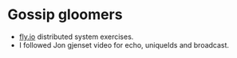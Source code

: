 # Gossip gloomers

- [fly.io](https://fly.io/dist-sys) distributed system exercises.
- I followed Jon gjenset video for echo, uniqueIds and broadcast.
